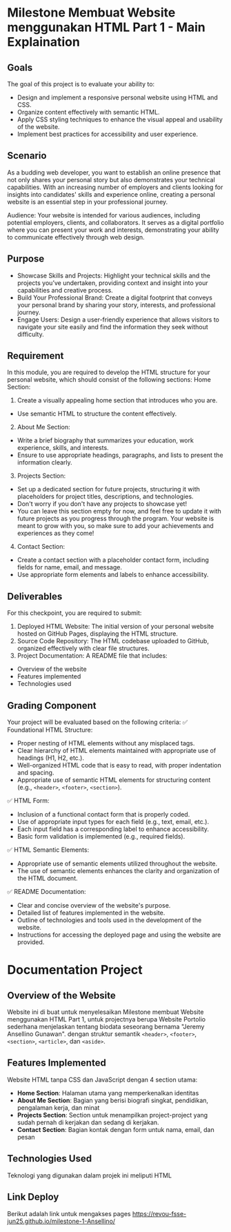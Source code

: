 # Milestone Membuat Website menggunakan HTML Part 1 - Main Explaination

## Goals

The goal of this project is to evaluate your ability to:

- Design and implement a responsive personal website using HTML and CSS.
- Organize content effectively with semantic HTML.
- Apply CSS styling techniques to enhance the visual appeal and usability of the website.
- Implement best practices for accessibility and user experience.

## Scenario

As a budding web developer, you want to establish an online presence that not only shares your personal story but also demonstrates your technical capabilities. With an increasing number of employers and clients looking for insights into candidates' skills and experience online, creating a personal website is an essential step in your professional journey.

Audience: Your website is intended for various audiences, including potential employers, clients, and collaborators. It serves as a digital portfolio where you can present your work and interests, demonstrating your ability to communicate effectively through web design.

## Purpose

- Showcase Skills and Projects: Highlight your technical skills and the projects you’ve undertaken, providing context and insight into your capabilities and creative process.
- Build Your Professional Brand: Create a digital footprint that conveys your personal brand by sharing your story, interests, and professional journey.
- Engage Users: Design a user-friendly experience that allows visitors to navigate your site easily and find the information they seek without difficulty.

## Requirement

In this module, you are required to develop the HTML structure for your personal website, which should consist of the following sections:
Home Section:

1. Create a visually appealing home section that introduces who you are.

- Use semantic HTML to structure the content effectively.

2. About Me Section:

- Write a brief biography that summarizes your education, work experience, skills, and interests.
- Ensure to use appropriate headings, paragraphs, and lists to present the information clearly.

3. Projects Section:

- Set up a dedicated section for future projects, structuring it with placeholders for project titles, descriptions, and technologies.
- Don't worry if you don't have any projects to showcase yet!
- You can leave this section empty for now, and feel free to update it with future projects as you progress through the program. Your website is meant to grow with you, so make sure to add your achievements and experiences as they come!

4. Contact Section:

- Create a contact section with a placeholder contact form, including fields for name, email, and message.
- Use appropriate form elements and labels to enhance accessibility.

## Deliverables

For this checkpoint, you are required to submit:

1. Deployed HTML Website: The initial version of your personal website hosted on GitHub Pages, displaying the HTML structure.
2. Source Code Repository: The HTML codebase uploaded to GitHub, organized effectively with clear file structures.
3. Project Documentation: A README file that includes:

- Overview of the website
- Features implemented
- Technologies used

## Grading Component

Your project will be evaluated based on the following criteria:
✅ Foundational HTML Structure:

- Proper nesting of HTML elements without any misplaced tags.
- Clear hierarchy of HTML elements maintained with appropriate use of headings (H1, H2, etc.).
- Well-organized HTML code that is easy to read, with proper indentation and spacing.
- Appropriate use of semantic HTML elements for structuring content (e.g., `<header>`, `<footer>`, `<section>`).

✅ HTML Form:

- Inclusion of a functional contact form that is properly coded.
- Use of appropriate input types for each field (e.g., text, email, etc.).
- Each input field has a corresponding label to enhance accessibility.
- Basic form validation is implemented (e.g., required fields).

✅ HTML Semantic Elements:

- Appropriate use of semantic elements utilized throughout the website.
- The use of semantic elements enhances the clarity and organization of the HTML document.

✅ README Documentation:

- Clear and concise overview of the website's purpose.
- Detailed list of features implemented in the website.
- Outline of technologies and tools used in the development of the website.
- Instructions for accessing the deployed page and using the website are provided.

# Documentation Project

## Overview of the Website

Website ini di buat untuk menyelesaikan Milestone membuat Website menggunakan HTML Part 1, untuk projectnya berupa Website Portolio sederhana menjelaskan tentang biodata seseorang bernama "Jeremy Ansellino Gunawan". dengan struktur semantik `<header>`, `<footer>`, `<section>`, `<article>`, dan `<aside>`.

## Features Implemented

Website HTML tanpa CSS dan JavaScript dengan 4 section utama:

- **Home Section**: Halaman utama yang memperkenalkan identitas
- **About Me Section**: Bagian yang berisi biografi singkat, pendidikan, pengalaman kerja, dan minat
- **Projects Section**: Section untuk menampilkan project-project yang sudah pernah di kerjakan dan sedang di kerjakan.
- **Contact Section**: Bagian kontak dengan form untuk nama, email, dan pesan

## Technologies Used

Teknologi yang digunakan dalam projek ini meliputi HTML

## Link Deploy

Berikut adalah link untuk mengakses pages https://revou-fsse-jun25.github.io/milestone-1-Ansellino/
